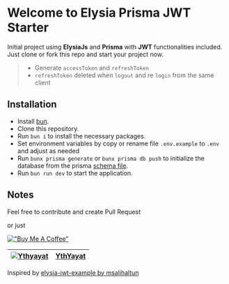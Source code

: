 # Welcome to Elysia Prisma JWT Starter

Initial project using **ElysiaJs** and **Prisma** with **JWT** functionalities included. Just clone or fork this repo and start your project now.

> - Generate `accessToken` and `refreshToken`
> - `refreshToken` deleted when `logout` and re `login` from the same client

## Installation

- Install [bun](https://bun.sh/).
- Clone this repository.
- Run `bun i` to install the necessary packages.
- Set environment variables by copy or rename file `.env.example` to `.env` and adjust as needed
- Run `bunx prisma generate` or `bunx prisma db push` to initialize the database from the prisma [schema file](prisma/schema.prisma).
- Run `bun run dev` to start the application.

## Notes

Feel free to contribute and create Pull Request

or just

[!["Buy Me A Coffee"][buy-me-coffee-image]][buy-me-coffee-link]

| [![Ythyayat][author-image]][author-link] | [YthYayat][author-link] |
| ---------------------------------------- | ----------------------- |

Inspired by [elysia-jwt-example by msalihaltun][reference-link]

[buy-me-coffee-image]: https://www.buymeacoffee.com/assets/img/custom_images/orange_img.png
[buy-me-coffee-link]: https://www.buymeacoffee.com/ythyayat
[author-image]: https://avatars.githubusercontent.com/u/68425376?v=4&s=60
[author-link]: https://github.com/ythyayat
[reference-link]: https://github.com/msalihaltun/elysia-jwt-example
